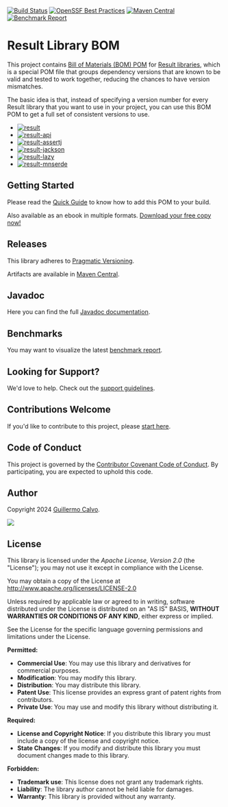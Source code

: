 
[![Build Status][BADGE_BUILD_STATUS]][BUILD_STATUS]
[![OpenSSF Best Practices][BADGE_BEST_PRACTICES]][BEST_PRACTICES]
[![Maven Central][BADGE_ARTIFACTS]][ARTIFACTS]
[![Benchmark Report][BADGE_BENCHMARK]][BENCHMARK]

# Result Library BOM

This project contains [Bill of Materials (BOM) POM][BILL_OF_MATERIALS] for [Result libraries][RESULT], which is a
special POM file that groups dependency versions that are known to be valid and tested to work together, reducing the
chances to have version mismatches.

The basic idea is that, instead of specifying a version number for every Result library that you want to use in your
project, you can use this BOM POM to get a full set of consistent versions to use.

- [![result][BADGE_RESULT_CORE]][RESULT_CORE]
- [![result-api][BADGE_RESULT_API]][RESULT_API]
- [![result-assertj][BADGE_RESULT_ASSERTJ]][RESULT_ASSERTJ]
- [![result-jackson][BADGE_RESULT_JACKSON]][RESULT_JACKSON]
- [![result-lazy][BADGE_RESULT_LAZY]][RESULT_LAZY]
- [![result-mnserde][BADGE_RESULT_MNSERDE]][RESULT_MNSERDE]


## Getting Started

Please read the [Quick Guide][QUICK_GUIDE] to know how to add this POM to your build.

Also available as an ebook in multiple formats. [Download your free copy now!][GUIDE_BOOK]


## Releases

This library adheres to [Pragmatic Versioning][PRAGVER].

Artifacts are available in [Maven Central][ARTIFACTS].


## Javadoc

Here you can find the full [Javadoc documentation][JAVADOC].


## Benchmarks

You may want to visualize the latest [benchmark report][BENCHMARK].


## Looking for Support?

We'd love to help. Check out the [support guidelines][SUPPORT].


## Contributions Welcome

If you'd like to contribute to this project, please [start here][CONTRIBUTING].


## Code of Conduct

This project is governed by the [Contributor Covenant Code of Conduct][CODE_OF_CONDUCT].
By participating, you are expected to uphold this code.


## Author

Copyright 2024 [Guillermo Calvo][AUTHOR].

[![][GUILLERMO_IMAGE]][GUILLERMO]


## License

This library is licensed under the *Apache License, Version 2.0* (the "License");
you may not use it except in compliance with the License.

You may obtain a copy of the License at <http://www.apache.org/licenses/LICENSE-2.0>

Unless required by applicable law or agreed to in writing, software distributed under the License
is distributed on an "AS IS" BASIS, **WITHOUT WARRANTIES OR CONDITIONS OF ANY KIND**, either express or implied.

See the License for the specific language governing permissions and limitations under the License.


**Permitted:**

- **Commercial Use**: You may use this library and derivatives for commercial purposes.
- **Modification**: You may modify this library.
- **Distribution**: You may distribute this library.
- **Patent Use**: This license provides an express grant of patent rights from contributors.
- **Private Use**: You may use and modify this library without distributing it.

**Required:**

- **License and Copyright Notice**: If you distribute this library you must include a copy of the license and copyright
  notice.
- **State Changes**: If you modify and distribute this library you must document changes made to this library.

**Forbidden:**

- **Trademark use**: This license does not grant any trademark rights.
- **Liability**: The library author cannot be held liable for damages.
- **Warranty**: This library is provided without any warranty.


[ARTIFACTS]:                    https://search.maven.org/artifact/com.leakyabstractions/result-bom/
[AUTHOR]:                       https://github.com/guillermocalvo/
[BADGE_ARTIFACTS]:              https://img.shields.io/maven-central/v/com.leakyabstractions/result-bom
[BADGE_BENCHMARK]:              https://img.shields.io/endpoint?url=https://dev.leakyabstractions.com/result-benchmark/badge.json&style=flat
[BADGE_BEST_PRACTICES]:         https://www.bestpractices.dev/projects/8122/badge
[BADGE_BUILD_STATUS]:           https://github.com/leakyabstractions/result-bom/workflows/Build/badge.svg
[BADGE_GUIDE_BOOK]:             https://img.shields.io/badge/Free_book-444?logo=leanpub
[BADGE_RESULT_API]:             https://img.shields.io/endpoint?url=https://dev.leakyabstractions.com/result-api/badge.json&logo=0
[BADGE_RESULT_ASSERTJ]:         https://img.shields.io/endpoint?url=https://dev.leakyabstractions.com/result-assertj/badge.json&logo=0
[BADGE_RESULT_CORE]:            https://img.shields.io/endpoint?url=https://dev.leakyabstractions.com/result/badge.json&logo=0
[BADGE_RESULT_JACKSON]:         https://img.shields.io/endpoint?url=https://dev.leakyabstractions.com/result-jackson/badge.json&logo=0
[BADGE_RESULT_LAZY]:            https://img.shields.io/endpoint?url=https://dev.leakyabstractions.com/result-lazy/badge.json&logo=0
[BADGE_RESULT_MNSERDE]:         https://img.shields.io/endpoint?url=https://dev.leakyabstractions.com/result-micronaut-serde/badge.json&logo=0
[BENCHMARK]:                    https://dev.leakyabstractions.com/result-benchmark/
[BEST_PRACTICES]:               https://www.bestpractices.dev/projects/8122
[BILL_OF_MATERIALS]:            https://reflectoring.io/maven-bom/
[BUILD_STATUS]:                 https://github.com/LeakyAbstractions/result-bom/actions?query=workflow%3ABuild
[CODE_OF_CONDUCT]:              https://github.com/LeakyAbstractions/.github/blob/main/CODE_OF_CONDUCT.md
[CONTRIBUTING]:                 https://github.com/LeakyAbstractions/.github/blob/main/CONTRIBUTING.md
[GRADLE_IMPORT_BOM]:            https://docs.gradle.org/current/userguide/platforms.html#sub:bom_import
[GUIDE_BOOK]:                   https://leanpub.com/result/
[GUILLERMO]:                    https://guillermo.dev/
[GUILLERMO_IMAGE]:              https://guillermo.dev/assets/images/thumb.png
[JAVADOC]:                      https://dev.leakyabstractions.com/result/javadoc/
[MAVEN_IMPORT_BOM]:             https://maven.apache.org/guides/introduction/introduction-to-dependency-mechanism.html#bill-of-materials-bom-poms
[PRAGVER]:                      https://pragver.github.io/
[QUICK_GUIDE]:                  https://result.leakyabstractions.com/docs/start/adding-dependency
[RESULT]:                       https://dev.leakyabstractions.com/result/
[RESULT_API]:                   https://github.com/LeakyAbstractions/result-api/
[RESULT_ASSERTJ]:               https://github.com/LeakyAbstractions/result-assertj/
[RESULT_CORE]:                  https://github.com/LeakyAbstractions/result/
[RESULT_JACKSON]:               https://github.com/LeakyAbstractions/result-jackson/
[RESULT_LAZY]:                  https://github.com/LeakyAbstractions/result-lazy/
[RESULT_MNSERDE]:               https://github.com/LeakyAbstractions/result-micronaut-serde/
[SUPPORT]:                      https://github.com/LeakyAbstractions/.github/blob/main/SUPPORT.md
